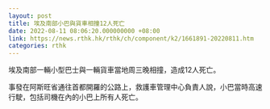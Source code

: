 ```yaml
---
layout: post
title: 埃及南部小巴與貨車相撞12人死亡
date: 2022-08-11 08:06:20.000000000 +08:00
link: https://news.rthk.hk/rthk/ch/component/k2/1661891-20220811.htm
categories: rthk
---
```


埃及南部一輛小型巴士與一輛貨車當地周三晚相撞，造成12人死亡。

事發在阿斯旺省通往首都開羅的公路上，救護車管理中心負責人說，小巴當時高速行駛，包括司機在內的小巴上所有人死亡。
